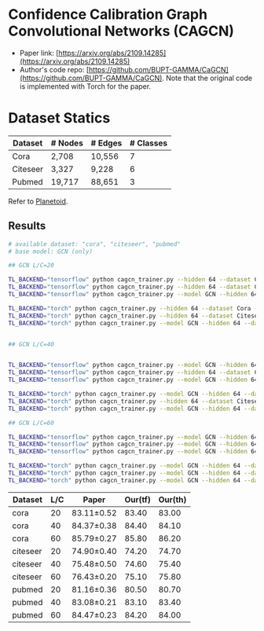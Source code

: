 # Confidence Calibration Graph Convolutional Networks (CAGCN)

- Paper link: [https://arxiv.org/abs/2109.14285](https://arxiv.org/abs/2109.14285)
- Author's code repo: [https://github.com/BUPT-GAMMA/CaGCN](https://github.com/BUPT-GAMMA/CaGCN). Note that the original code is 
  implemented with Torch for the paper. 

# Dataset Statics

| Dataset  | # Nodes | # Edges | # Classes |
|----------|---------|---------|-----------|
| Cora     | 2,708   | 10,556  | 7         |
| Citeseer | 3,327   | 9,228   | 6         |
| Pubmed   | 19,717  | 88,651  | 3         |

Refer to [Planetoid](https://gammagl.readthedocs.io/en/latest/api/gammagl.datasets.html#gammagl.datasets.Planetoid).

Results
-------

```bash
# available dataset: "cora", "citeseer", "pubmed"
# base model: GCN (only)

## GCN L/C=20

TL_BACKEND="tensorflow" python cagcn_trainer.py --hidden 64 --dataset Cora --labelrate 20 --stage 4 --lr_for_cal 0.001 --l2_for_cal 5e-3 --epoch_for_st 200 --threshold 0.8 --lr 0.005 --weight_decay 0.01 --dropout 0.8 
TL_BACKEND="tensorflow" python cagcn_trainer.py --hidden 64 --dataset Citeseer --labelrate 20 --stage 5 --lr_for_cal 0.001 --l2_for_cal 5e-3 --epoch_for_st 150 --threshold 0.9 --lr 0.01 --weight_decay 0.01 --dropout 0.8 
TL_BACKEND="tensorflow" python cagcn_trainer.py --model GCN --hidden 64 --dataset Pubmed --labelrate 20 --stage 6 --lr_for_cal 0.001 --l2_for_cal 5e-3 --epoch_for_st 100 --threshold 0.8 --lr 0.01 --weight_decay 0.002 --dropout 0.5

TL_BACKEND="torch" python cagcn_trainer.py --hidden 64 --dataset Cora --labelrate 20 --stage 4 --lr_for_cal 0.001 --l2_for_cal 5e-3 --epoch_for_st 200 --threshold 0.8 --lr 0.005 --weight_decay 0.01 --dropout 0.8 
TL_BACKEND="torch" python cagcn_trainer.py --hidden 64 --dataset Citeseer --labelrate 20 --stage 5 --lr_for_cal 0.001 --l2_for_cal 5e-3 --epoch_for_st 150 --threshold 0.9 --lr 0.01 --weight_decay 0.01 --dropout 0.7 
TL_BACKEND="torch" python cagcn_trainer.py --model GCN --hidden 64 --dataset Pubmed --labelrate 20 --stage 6 --lr_for_cal 0.001 --l2_for_cal 5e-3 --epoch_for_st 100 --threshold 0.8 --lr 0.01 --weight_decay 0.002 --dropout 0.5 


## GCN L/C=40


TL_BACKEND="tensorflow" python cagcn_trainer.py --model GCN --hidden 64 --dataset Cora --labelrate 40 --stage 2 --lr_for_cal 0.001 --l2_for_cal 5e-3 --epoch_for_st 200 --threshold 0.8  --lr 0.005 --weight_decay 0.01 --dropout 0.8 
TL_BACKEND="tensorflow" python cagcn_trainer.py --hidden 64 --dataset Citeseer --labelrate 40 --stage 5 --lr_for_cal 0.001 --l2_for_cal 5e-4 --epoch_for_st 150 --threshold 0.95 --lr 0.01 --weight_decay 0.01 --dropout 0.8  
TL_BACKEND="tensorflow" python cagcn_trainer.py --model GCN --hidden 64 --dataset Pubmed --labelrate 40 --stage 4 --lr_for_cal 0.001 --l2_for_cal 5e-3 --epoch_for_st 100 --threshold 0.8  --lr 0.01 --weight_decay 0.001 --dropout 0.9

TL_BACKEND="torch" python cagcn_trainer.py --model GCN --hidden 64 --dataset Cora --labelrate 40 --stage 2 --lr_for_cal 0.001 --l2_for_cal 5e-4 --epoch_for_st 200 --threshold 0.8 --lr 0.005 --weight_decay 0.01 --dropout 0.8 
TL_BACKEND="torch" python cagcn_trainer.py --hidden 64 --dataset Citeseer --labelrate 40 --stage 5 --lr_for_cal 0.001 --l2_for_cal 5e-4 --epoch_for_st 150 --threshold 0.95 --lr 0.01 --weight_decay 0.01 --dropout 0.7  
TL_BACKEND="torch" python cagcn_trainer.py --model GCN --hidden 64 --dataset Pubmed --labelrate 40 --stage 4 --lr_for_cal 0.001 --l2_for_cal 5e-3 --epoch_for_st 100 --threshold 0.8 --lr 0.01 --weight_decay 0.002 --dropout 0.5 

## GCN L/C=60

TL_BACKEND="tensorflow" python cagcn_trainer.py --model GCN --hidden 64 --dataset Cora --labelrate 60 --stage 4 --lr_for_cal 0.001 --l2_for_cal 5e-3 --epoch_for_st 200 --threshold 0.8 --lr 0.005 --weight_decay 0.01 --dropout 0.8
TL_BACKEND="tensorflow" python cagcn_trainer.py --model GCN --hidden 64 --dataset Citeseer --labelrate 60 --stage 6 --lr_for_cal 0.001 --l2_for_cal 5e-3 --epoch_for_st 100 --threshold 0.99 --lr 0.01 --weight_decay 0.01 --dropout 0.8
TL_BACKEND="tensorflow" python cagcn_trainer.py --model GCN --hidden 64 --dataset Pubmed --labelrate 60 --stage 3 --lr_for_cal 0.001 --l2_for_cal 5e-3 --epoch_for_st 100 --threshold 0.6  --lr 0.01 --weight_decay 0.001 --dropout 0.9

TL_BACKEND="torch" python cagcn_trainer.py --model GCN --hidden 64 --dataset Cora --labelrate 60 --stage 4 --lr_for_cal 0.001 --l2_for_cal 5e-3 --epoch_for_st 200 --threshold 0.8 --lr 0.005 --weight_decay 0.01 --dropout 0.8
TL_BACKEND="torch" python cagcn_trainer.py --model GCN --hidden 64 --dataset Citeseer --labelrate 60 --stage 6 --lr_for_cal 0.001 --l2_for_cal 5e-3 --epoch_for_st 100 --threshold 0.99 --lr 0.01 --weight_decay 0.01 --dropout 0.7
TL_BACKEND="torch" python cagcn_trainer.py --model GCN --hidden 64 --dataset Pubmed --labelrate 60 --stage 3 --lr_for_cal 0.001 --l2_for_cal 5e-3 --epoch_for_st 100 --threshold 0.6 --lr 0.01 --weight_decay 0.002 --dropout 0.5


```

| Dataset  | L/C |   Paper    |  Our(tf)   |  Our(th)   |
|----------|-----|------------|------------|------------|
|   cora   | 20  | 83.11±0.52 |   83.40    |   83.00    |
|   cora   | 40  | 84.37±0.38 |   84.40    |   84.10    |
|   cora   | 60  | 85.79±0.27 |   85.80    |   86.20    |
| citeseer | 20  | 74.90±0.40 |   74.20    |   74.70    |
| citeseer | 40  | 75.48±0.50 |   74.60    |   75.40    |
| citeseer | 60  | 76.43±0.20 |   75.10    |   75.80    |
|  pubmed  | 20  | 81.16±0.36 |   80.50    |   80.70    |
|  pubmed  | 40  | 83.08±0.21 |   83.10    |   83.40    |
|  pubmed  | 60  | 84.47±0.23 |   84.20    |   84.00    |
